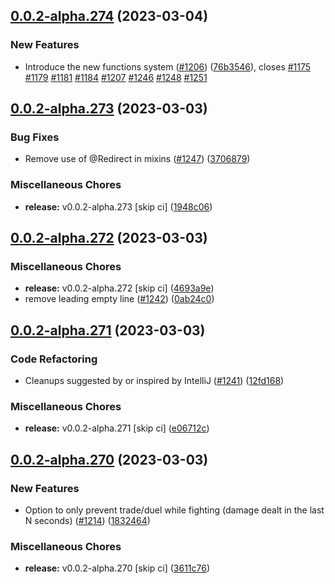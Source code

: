 ## [0.0.2-alpha.274](https://github.com/Wynntils/Artemis/compare/v0.0.2-alpha.273...v0.0.2-alpha.274) (2023-03-04)


### New Features

* Introduce the new functions system ([#1206](https://github.com/Wynntils/Artemis/issues/1206)) ([76b3546](https://github.com/Wynntils/Artemis/commit/76b35469b34b23334dcf1a9cf5bf7677dec08af6)), closes [#1175](https://github.com/Wynntils/Artemis/issues/1175) [#1179](https://github.com/Wynntils/Artemis/issues/1179) [#1181](https://github.com/Wynntils/Artemis/issues/1181) [#1184](https://github.com/Wynntils/Artemis/issues/1184) [#1207](https://github.com/Wynntils/Artemis/issues/1207) [#1246](https://github.com/Wynntils/Artemis/issues/1246) [#1248](https://github.com/Wynntils/Artemis/issues/1248) [#1251](https://github.com/Wynntils/Artemis/issues/1251)

## [0.0.2-alpha.273](https://github.com/Wynntils/Artemis/compare/v0.0.2-alpha.272...v0.0.2-alpha.273) (2023-03-03)


### Bug Fixes

* Remove use of @Redirect in mixins ([#1247](https://github.com/Wynntils/Artemis/issues/1247)) ([3706879](https://github.com/Wynntils/Artemis/commit/3706879b2f4d462bec78db3b0c91433fb4288036))


### Miscellaneous Chores

* **release:** v0.0.2-alpha.273 [skip ci] ([1948c06](https://github.com/Wynntils/Artemis/commit/1948c06e729def06a7b560310a371bfac8b7f684))

## [0.0.2-alpha.272](https://github.com/Wynntils/Artemis/compare/v0.0.2-alpha.271...v0.0.2-alpha.272) (2023-03-03)


### Miscellaneous Chores

* **release:** v0.0.2-alpha.272 [skip ci] ([4693a9e](https://github.com/Wynntils/Artemis/commit/4693a9e938b51d80ba3af63bc7a077af6cbccd57))
* remove leading empty line ([#1242](https://github.com/Wynntils/Artemis/issues/1242)) ([0ab24c0](https://github.com/Wynntils/Artemis/commit/0ab24c0bb2e1ee6537456eb1172502114561ade1))

## [0.0.2-alpha.271](https://github.com/Wynntils/Artemis/compare/v0.0.2-alpha.270...v0.0.2-alpha.271) (2023-03-03)


### Code Refactoring

* Cleanups suggested by or inspired by IntelliJ ([#1241](https://github.com/Wynntils/Artemis/issues/1241)) ([12fd168](https://github.com/Wynntils/Artemis/commit/12fd168ce2630029c84ae753abd4ac5895e3513d))


### Miscellaneous Chores

* **release:** v0.0.2-alpha.271 [skip ci] ([e06712c](https://github.com/Wynntils/Artemis/commit/e06712c38ffbba3f720f9aa39bd3c998400ad761))

## [0.0.2-alpha.270](https://github.com/Wynntils/Artemis/compare/v0.0.2-alpha.269...v0.0.2-alpha.270) (2023-03-03)


### New Features

* Option to only prevent trade/duel while fighting (damage dealt in the last N seconds) ([#1214](https://github.com/Wynntils/Artemis/issues/1214)) ([1832464](https://github.com/Wynntils/Artemis/commit/183246443dbef8ff0bcd0926953938d29241e7dd))


### Miscellaneous Chores

* **release:** v0.0.2-alpha.270 [skip ci] ([3611c76](https://github.com/Wynntils/Artemis/commit/3611c76918ce87acf20121b5f9f08b357a80ebc1))

